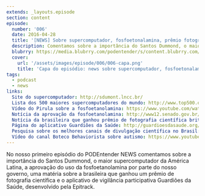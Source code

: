 ```yaml
---
extends: _layouts.episode
section: content
episode:
  number: '006'
  date: 2016-04-28
  title: '[NEWS] Sobre supercomputador, fosfoetonalamina, prêmio fotografia e Guardiões da Saúde' 
  description: Comentamos sobre a importância do Santos Dummond, o maior supercomputador da América Latina, a aprovação do uso da fosfoetanolamina por parte do nosso governo, uma matéria sobre a brasileira que ganhou um prêmio de fotografia científica e o aplicativo de vigilância participativa Guardiões da Saúde.  
  blubrry: https://media.blubrry.com/podentender/s/content.blubrry.com/podentender/PODEntender_006_NEWS_1_sobre_supercomputador_fosfoetanolamina-premio-fotografia-guardioes_da_saude.mp3
  cover:
    url: '/assets/images/episode/006/006-capa.png'
    title: 'Capa do episódio: news sobre supercomputador, fosfoetonalamina, prêmio fotografia e guardiões da saúde'
tags:
  - podcast
  - news
links:
  Site do supercomputador: http://sdumont.lncc.br/
  Lista dos 500 maiores supercomputadores do mundo: http://www.top500.org/
  Vídeo do Pirula sobre a fosfoetanolamina: https://www.youtube.com/watch?v=L51NrrK1APQ
  Notícia da aprovação da fosfoetanolamina: http://www12.senado.gov.br/radio/1/noticia/senado-aprova-projeto-que-libera-uso-e-comercializacao-da-chamada-pilula-do-cancer
  Notícia da brasileira que ganhou prêmio de fotografia científica britânica: http://g1.globo.com/educacao/noticia/2016/03/brasileira-vence-concurso-britanico-de-fotografia-cientifica.html
  Página do aplicativo Guardiões da Saúde: http://guardioesdasaude.org/
  Pesquisa sobre os melhores canais de divulgação científica no Brasil: http://genereporter.blogspot.com.br/2016/04/pesquisa-gr-melhores-canais-de-dc-na.html
  Vídeo do canal Boteco Behaviorista sobre autismo: https://www.youtube.com/watch?v=A4GxuaP2jAc
---
```

No nosso primeiro episódio do PODEntender NEWS comentamos sobre a importância do Santos Dummond,
o maior supercomputador da América Latina, a aprovação do uso da fosfoetanolamina por parte do
nosso governo, uma matéria sobre a brasileira que ganhou um prêmio de fotografia científica e o
aplicativo de vigilância participativa Guardiões da Saúde, desenvolvido pela Epitrack.
